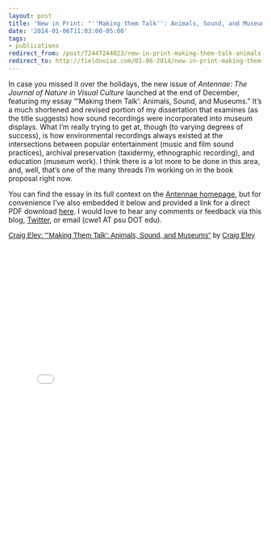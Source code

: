 ```yaml
---
layout: post 
title: 'New in Print: "''Making them Talk'': Animals, Sound, and Museums"' 
date: '2014-01-06T11:03:00-05:00' 
tags: 
- publications 
redirect_from: /post/72447244823/new-in-print-making-them-talk-animals-sound-and/
redirect_to: http://fieldnoise.com/01-06-2014/new-in-print-making-them-talk-animals-sound-and
---
```


In case you missed it over the holidays, the new issue of *Antennae: The Journal of Nature in Visual Culture* launched at the end of December, featuring my essay “‘Making them Talk’: Animals, Sound, and Museums.” It’s a much shortened and revised portion of my dissertation that examines (as the title suggests) how sound recordings were incorporated into museum displays. What I’m really trying to get at, though (to varying degrees of success), is how environmental recordings always existed at the intersections between popular entertainment (music and film sound practices), archival preservation (taxidermy, ethnographic recording), and education (museum work). I think there is a lot more to be done in this area, and, well, that’s one of the many threads I’m working on in the book proposal right now.

You can find the essay in its full context on the [Antennae homepage](http://www.antennae.org.uk/), but for convenience I’ve also embedded it below and provided a link for a direct PDF download [here](https://www.dropbox.com/s/sboz7hy9c93ssif/Eley%20-%20Making%20Them%20Talk.pdf). I would love to hear any comments or feedback via this blog, [Twitter](https://twitter.com/craigeley), or email (cwe1 AT psu DOT edu).

<p  style=" margin: 12px auto 6px auto; font-family: Helvetica,Arial,Sans-serif; font-style: normal; font-variant: normal; font-weight: normal; font-size: 14px; line-height: normal; font-size-adjust: none; font-stretch: normal; -x-system-font: none; display: block;">   <a title="View Craig Eley: &quot;&#x27;Making Them Talk&#x27;: Animals, Sound, and Museums&quot; on Scribd" href="http://www.scribd.com/doc/193120097/Craig-Eley-Making-Them-Talk-Animals-Sound-and-Museums"  style="text-decoration: underline;" >Craig Eley: &quot;&#x27;Making Them Talk&#x27;: Animals, Sound, and Museums&quot;</a> by <a title="View Craig Eley's profile on Scribd" href="http://www.scribd.com/craig_eley"  style="text-decoration: underline;" >Craig Eley</a></p><iframe class="scribd_iframe_embed" src="//www.scribd.com/embeds/193120097/content?start_page=1&view_mode=scroll&access_key=key-1yw0twvqecb3814zxmcu&show_recommendations=true" data-auto-height="false" data-aspect-ratio="0.7068965517241379" scrolling="no" id="doc_23365" width="100%" height="600" frameborder="0"></iframe>

